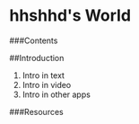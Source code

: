 # hhshhd's World
###Contents

##Introduction

1. Intro in text
2. Intro in video
3. Intro in other apps

###Resources

